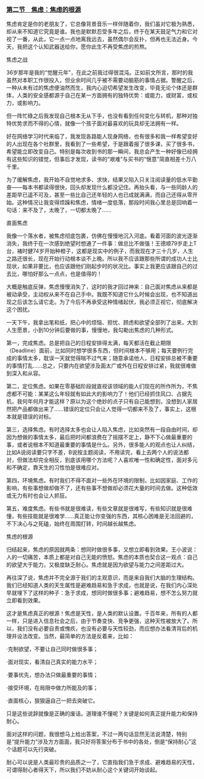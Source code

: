 ### [第二节　焦虑：焦虑的根源](part0002.html#sigil_toc_id_5)

焦虑肯定是你的老朋友了，它总像背景音乐一样伴随着你，我们虽对它极为熟悉，却从来不知道它究竟是谁。我也是默默忍受多年之后，终于在某天鼓足气力和它对视了一番，从此，它一点一点地离我远去，虽然偶尔会反扑，但再也无法近身。今天，我把这个认知武器送给你，愿你此生不再受焦虑的煎熬。

焦虑之战

36岁那年是我的“觉醒元年”，在此之前我过得很混沌。正如前文所言，那时的我虽然对本职工作很投入，但业余时间几乎被不需要动脑筋的事情占据。警醒之后，一种从未有过的焦虑便油然而生，我内心迫切希望发生改变，毕竟无论个体还是群体，人类的安全感都源于自己在某一方面拥有的独特优势：或能力，或财富，或权力，或影响力。

但一阵忙碌之后我发现自己根本无从下手，也没有看到任何变化与转机，那种对独特优势求而不得的心情，就像一个孩子面对最喜欢的玩具却无法拥有一样。

好在网络学习时代来临了，我发现各路能人现身网络，也有很多和我一样希望变好的人出现在各个社群里，我看到了一些希望，于是跟着报了很多课，买了很多书，希望能立即改变自己。特别是每次收到书的那一瞬间，我总会产生一种好像已经拥有这些知识的错觉，但事后才发现，读书的“艰难”与买书的“惬意”简直相差十万八千里。

为了缓解焦虑，我开始不自觉地求多、求快，结果又陷入只关注阅读量的低水平勤奋——每本书都读得很快，回头却发现什么都没记住。再抬头看，与一些同龄人的差距早已遥不可及，甚至一些比自己还年轻的人也已成就满满，而自己还得从零开始。这种情况让我变得烦躁和焦虑，情绪一度低落，那段时间我心里总是回响着一句话：来不及了，太晚了，一切都太晚了……

直面焦虑

我像一个落水者，被焦虑彻底包裹，仿佛在慢慢地沉入河底。看着河面的波光逐渐消失，我终于在一次感到绝望时想通了一件事：做总比不做强！王德顺79岁走上T台，褚时健74岁开始种橙子，这都是现实中的例子，而我现在才三十几岁，人生之路还很长，现在开始行动根本谈不上晚。所以我不应该跟那些所谓的成功人士比现状，如果非要比，也应该跟他们刚起步时的状况比。事实上我更应该跟自己的过去比，哪怕好那么一点点，也是值得的！

大概是触底反弹，焦虑慢慢消失了，这时的我才回过神来：自己面对焦虑从来都是被动承受，主动权从来不在自己手中。我既不知道它什么时候会出现，也不知道出现之后该怎么请它走。为了今后不再承受这种情绪起伏，我必须正视它，彻底解决这个困扰。

一天下午，我拿出笔和纸，把心中的烦恼、担忧、顾虑和欲望全部列了出来，大到人生愿景，小到10分钟后要做的事，慢慢地，我勾勒出焦虑的几种形式。

第一，完成焦虑。总是把自己的日程安排得太满，每天都活在截止期限（Deadline）面前，比如同时想学很多东西，但时间根本不够用；每天要例行完成的事情太多，耽误一天就觉得喘不过气来；随意承诺他人，日程安排总被不重要的事情打乱……总之，只要内在欲望涉及面太广或外在日程安排过紧，我就很难做到深入和从容。

第二，定位焦虑。如果在零基础阶段就直视该领域的能人们现在的所作所为，不焦虑都不可能：某某这么年轻就有如此大的影响力了！他们已经抓住风口、占据先机，我何年何月才能这样？原以为这个绝妙的点子只有自己能想到，没想到人家居然把产品都做出来了……错误的定位只会让人觉得一切都来不及了，事实上，这根本就是错误的对标。

第三，选择焦虑。有时选择太多也会让人陷入焦虑，比如突然有一段自由时间，却因为想做的事情太多，最后把时间都浪费在了摇摆不定上，静不下心做最重要的事，或者说根本不知道最重要的事情是什么。另外，很多能人的观点也让人纠结，比如A说阅读要只字不差，B说按主题阅读，不用读完，看上去两个人的说法都对，但做法却完全相反，到底该用哪个方法呢？人喜欢唯一性和确定性，面对多元和不确定，靠天生的习性怕是很难应对。

第四，环境焦虑。有时我们不得不面对一些外在环境的限制，比如因家庭、工作的影响，有些事想做却做不了，还有些事不想做却必须花大量的时间去做。这种低效或无力有时也会让人抓狂。

第五，难度焦虑。有些书就是很难读，有些文章就是很难写，有些知识就是很难懂，有些技能就是很难学……真正能让你变强的东西，其核心困难是无法回避的，不下决心与之死磕，始终在周围打转，时间越长越焦虑。

焦虑的根源

归结起来，焦虑的原因就两条：想同时做很多事，又想立即看到效果。王小波说：人的一切痛苦，本质上都是对自己无能的愤怒。焦虑的本质也契合这一观点：自己的欲望大于能力，又极度缺乏耐心。焦虑就是因为欲望与能力之间差距过大。

再往深了说，焦虑并不完全源于我们的主观意识，而是来自我们大脑的生理结构。我们已经知道人类的天生属性是避难趋易和急于求成，也就是说，在我们内心深处早就埋下了这样的种子：急于求成，想同时做很多事；避难趋易，想不怎么努力就立即看到效果。

这才是焦虑真正的根源！焦虑是天性，是人类的默认设置。千百年来，所有的人都一样，只是进入信息社会之后，由于节奏变快、竞争更强，这种天性被放大了。所以，我们没有必要自责或愧疚，也没有必要与天性较劲，而应想办法看清背后的机理并设法改变。当然，最简单的方法是反着来，比如：

·克制欲望，不要让自己同时做很多事；

·面对现实，看清自己真实的能力水平；

·要事优先，想办法只做最重要的事情；

·接受环境，在局限中做力所能及的事；

·直面核心，狠狠逼自己一把去突破它。

只是这些说辞就像是正确的废话。道理谁不懂呢？关键是如何真正提升能力和保持耐心。

面对这样的问题，我很想马上给出答案，不过一两句话显然无法说清楚，特别是“提升能力”涉及方方面面，我只好将答案分布于书中的各处，倒是“保持耐心”这个话题可以先行突破。

耐心可以说是人类最珍贵的品质之一了，它直指我们急于求成、避难趋易的天性，可谓得耐心者得天下，所以我们不妨从耐心这个关键词开始谈起。